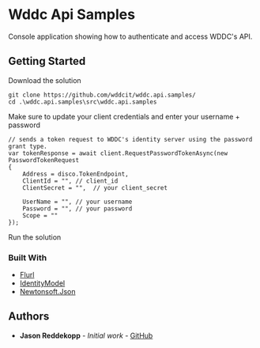 # Wddc Api Samples

Console application showing how to authenticate and access WDDC's API.

## Getting Started

Download the solution

```
git clone https://github.com/wddcit/wddc.api.samples/
cd .\wddc.api.samples\src\wddc.api.samples
```

Make sure to update your client credentials and enter your username + password

```
// sends a token request to WDDC's identity server using the password grant type.
var tokenResponse = await client.RequestPasswordTokenAsync(new PasswordTokenRequest
{
    Address = disco.TokenEndpoint,
    ClientId = "", // client_id
    ClientSecret = "",  // your client_secret

    UserName = "", // your username
    Password = "", // your password
    Scope = ""
});
```

Run the solution

### Built With

* [Flurl](https://flurl.io/)
* [IdentityModel](https://identitymodel.readthedocs.io/en/latest/)
* [Newtonsoft.Json](https://www.newtonsoft.com/json)

## Authors

* **Jason Reddekopp** - *Initial work* - [GitHub](https://github.com/jreddeko)
